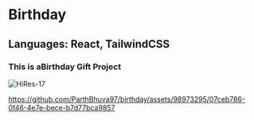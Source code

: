 <h1>Birthday </h1>

<h2>Languages: React, TailwindCSS</h2>

<h3>This is aBirthday Gift Project</h3>

![HiRes-17](https://github.com/ParthBhuva97/birthday/assets/98973295/5cec6547-ba73-457c-a10a-4869c73f7b2d)


https://github.com/ParthBhuva97/birthday/assets/98973295/07ceb786-0f46-4e7e-bece-b7d77bca9857

